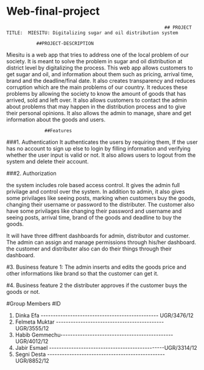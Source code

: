 # Web-final-project

                                                              ## PROJECT TITLE:  MIESITU: Digitalizing sugar and oil distribution system

               ##PROJECT-DESCRIPTION
Miesitu is a web app that tries to address one of the local problem of our society. It is meant to solve the problem in sugar and oil distribution at district level by digitalizing the process.
This web app allows customers to get sugar and oil, and information about them such as pricing, arrival time, brand and the deadline/final date. It also creates transparency and reduces corruption which are the main problems of our country. It reduces these problems by allowing the society to know the amount of goods that has arrived, sold and left over. It also allows customers to contact the admin about problems that may happen in the distribution process and to give their personal opinions. It also allows the admin to manage, share and get information about the goods and users.

                  ##Features
###1. Authentication
It authenticates the users by requiring them, If the user has no account to sign up else to login by filling information and verifying whether the user input is valid or not. It also allows users to logout from the system and delete their account.

###2. Authorization

the system includes role based access control. It gives the admin full privilage and control over the system.
In addition to admin, it also gives some privilages like seeing posts, marking when customers buy the goods, changing their username or password to the distributer.
The customer also have some privilages like changing their password and username and seeing posts, arrival time, brand of the goods and deadline to buy the goods.

It will have three diffrent dashboards for admin, distributor and customer. The admin can assign and manage permissions through his/her dashboard. the customer and distributer also can do their things through their dashboard.


#3. Business feature 1:
The admin inserts and edits the goods price and other informations like brand so that the customer can get it. 

#4. Business feature 2
the distributer approves if the customer buys the goods or not.

  #Group Members                                                 #ID
1. Dinka Efa  ------------------------------------------------ UGR/3476/12
2. Felmeta Muktar -------------------------------------------- UGR/3555/12 
3. Habib Gemmechu----------------------------------------------UGR/4012/12
4. Jabir Esmael -----------------------------------------------UGR/3314/12 
5. Segni Desta ------------------------------------------------UGR/8852/12
